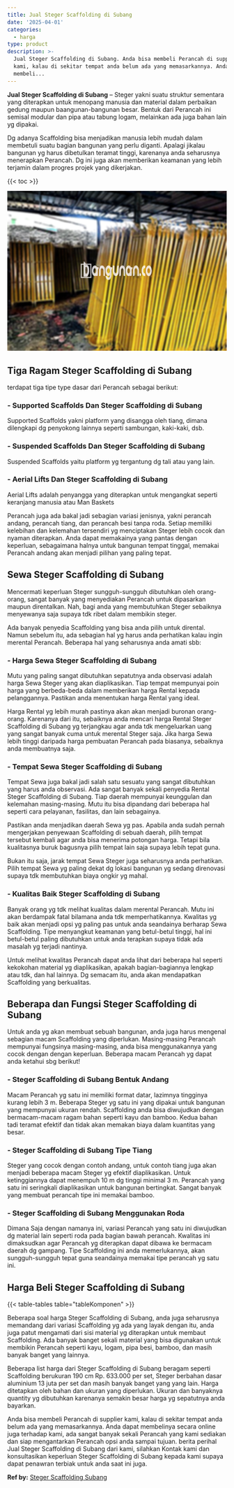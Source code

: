 ```yaml
---
title: Jual Steger Scaffolding di Subang
date: '2025-04-01'
categories:
  - harga
type: product
description: >-
  Jual Steger Scaffolding di Subang. Anda bisa membeli Perancah di supplier
  kami, kalau di sekitar tempat anda belum ada yang memasarkannya. Anda dapat
  membeli...
---
```


**Jual Steger Scaffolding di Subang** – Steger yakni suatu struktur sementara yang diterapkan untuk menopang manusia dan material dalam perbaikan gedung maupun baangunan-bangunan besar. Bentuk dari Perancah ini semisal modular dan pipa atau tabung logam, melainkan ada juga bahan lain yg dipakai.

Dg adanya Scaffolding bisa menjadikan manusia lebih mudah dalam membetuli suatu bagian bangunan yang perlu diganti. Apalagi jikalau bangunan yg harus dibetulkan teramat tinggi, karenanya anda seharusnya menerapkan Perancah. Dg ini juga akan memberikan keamanan yang lebih terjamin dalam progres projek yang dikerjakan.

{{< toc >}}

![Jual Steger Scaffolding di Subang](/images/sewa-scaffolding-steger-11.png)

## Tiga Ragam Steger Scaffolding di Subang

terdapat tiga tipe type dasar dari Perancah sebagai berikut:

### \- Supported Scaffolds Dan Steger Scaffolding di Subang

Supported Scaffolds yakni platform yang disangga oleh tiang, dimana dilengkapi dg penyokong lainnya seperti sambungan, kaki-kaki, dsb.

### \- Suspended Scaffolds Dan Steger Scaffolding di Subang

Suspended Scaffolds yaitu platform yg tergantung dg tali atau yang lain.

### \- Aerial Lifts Dan Steger Scaffolding di Subang

Aerial Lifts adalah penyangga yang diterapkan untuk mengangkat seperti keranjang manusia atau Man Baskets

Perancah juga ada bakal jadi sebagian variasi jenisnya, yakni perancah andang, perancah tiang, dan perancah besi tanpa roda. Setiap memiliki kelebihan dan kelemahan tersendiri yg menciptakan Steger lebih cocok dan nyaman diterapkan. Anda dapat memakainya yang pantas dengan keperluan, sebagaimana halnya untuk bangunan tempat tinggal, memakai Perancah andang akan menjadi pilihan yang paling tepat.

## Sewa Steger Scaffolding di Subang

Mencermati keperluan Steger sungguh-sungguh dibutuhkan oleh orang-orang, sangat banyak yang menyediakan Perancah untuk dipasarkan maupun direntalkan. Nah, bagi anda yang membutuhkan Steger sebaiknya menyewanya saja supaya tdk ribet dalam membikin steger.

Ada banyak penyedia Scaffolding yang bisa anda pilih untuk dirental. Namun sebelum itu, ada sebagian hal yg harus anda perhatikan kalau ingin merental Perancah. Beberapa hal yang seharusnya anda amati sbb:

### \- Harga Sewa Steger Scaffolding di Subang

Mutu yang paling sangat dibutuhkan sepatutnya anda observasi adalah harga Sewa Steger yang akan diaplikasikan. Tiap tempat mempunyai poin harga yang berbeda-beda dalam memberikan harga Rental kepada pelanggannya. Pastikan anda menentukan harga Rental yang ideal.

Harga Rental yg lebih murah pastinya akan akan menjadi buronan orang-orang. Karenanya dari itu, sebaiknya anda mencari harga Rental Steger Scaffolding di Subang yg terjangkau agar anda tdk mengeluarkan uang yang sangat banyak cuma untuk merental Steger saja. Jika harga Sewa lebih tinggi daripada harga pembuatan Perancah pada biasanya, sebaiknya anda membuatnya saja.

### \- Tempat Sewa Steger Scaffolding di Subang

Tempat Sewa juga bakal jadi salah satu sesuatu yang sangat dibutuhkan yang harus anda observasi. Ada sangat banyak sekali penyedia Rental Steger Scaffolding di Subang. Tiap daerah mempunyai keunggulan dan kelemahan masing-masing. Mutu itu bisa dipandang dari beberapa hal seperti cara pelayanan, fasilitas, dan lain sebagainya.

Pastikan anda menjadikan daerah Sewa yg pas. Apabila anda sudah pernah mengerjakan penyewaan Scaffolding di sebuah daerah, pilih tempat tersebut kembali agar anda bisa menerima potongan harga. Tetapi bila kualitasnya buruk bagusnya pilih tempat lain saja supaya lebih tepat guna.

Bukan itu saja, jarak tempat Sewa Steger juga seharusnya anda perhatikan. Pilih tempat Sewa yg paling dekat dg lokasi bangunan yg sedang direnovasi supaya tdk membutuhkan biaya ongkir yg mahal.

### \- Kualitas Baik Steger Scaffolding di Subang

Banyak orang yg tdk melihat kualitas dalam merental Perancah. Mutu ini akan berdampak fatal bilamana anda tdk memperhatikannya. Kwalitas yg baik akan menjadi opsi yg paling pas untuk anda seandainya berharap Sewa Scaffolding. Tipe menyangkut keamanan yang betul-betul tinggi, hal ini betul-betul paling dibutuhkan untuk anda terapkan supaya tidak ada masalah yg terjadi nantinya.

Untuk melihat kwalitas Perancah dapat anda lihat dari beberapa hal seperti kekokohan material yg diaplikasikan, apakah bagian-bagiannya lengkap atau tdk, dan hal lainnya. Dg semacam itu, anda akan mendapatkan Scaffolding yang berkualitas.

## Beberapa dan Fungsi Steger Scaffolding di Subang

Untuk anda yg akan membuat sebuah bangunan, anda juga harus mengenal sebagian macam Scaffolding yang diperlukan. Masing-masing Perancah mempunyai fungsinya masing-masing, anda bisa menggunakannya yang cocok dengan dengan keperluan. Beberapa macam Perancah yg dapat anda ketahui sbg berikut!

### \- Steger Scaffolding di Subang Bentuk Andang

Macam Perancah yg satu ini memiliki format datar, lazimnya tingginya kurang lebih 3 m. Beberapa Steger yg satu ini yang dipakai untuk bangunan yang mempunyai ukuran rendah. Scaffolding anda bisa diwujudkan dengan bermacam-macam ragam bahan seperti kayu dan bamboo. Kedua bahan tadi teramat efektif dan tidak akan memakan biaya dalam kuantitas yang besar.

### \- Steger Scaffolding di Subang Tipe Tiang

Steger yang cocok dengan contoh andang, untuk contoh tiang juga akan menjadi beberapa macam Steger yg efektif diaplikasikan. Untuk ketinggiannya dapat menempuh 10 m dg tinggi minimal 3 m. Perancah yang satu ini seringkali diaplikasikan untuk bangunan bertingkat. Sangat banyak yang membuat perancah tipe ini memakai bamboo.

### \- Steger Scaffolding di Subang Menggunakan Roda

Dimana Saja dengan namanya ini, variasi Perancah yang satu ini diwujudkan dg material lain seperti roda pada bagian bawah perancah. Kwalitas ini dimaksudkan agar Perancah yg diterapkan dapat dibawa ke bermacam daerah dg gampang. Tipe Scaffolding ini anda memerlukannya, akan sungguh-sungguh tepat guna seandainya memakai tipe perancah yg satu ini.

## Harga Beli Steger Scaffolding di Subang

{{< table-tables table="tableKomponen" >}}

Beberapa soal harga Steger Scaffolding di Subang, anda juga seharusnya memandang dari variasi Scaffolding yg ada yang layak dengan itu, anda juga patut mengamati dari sisi material yg diterapkan untuk membaut Scaffolding. Ada banyak banget sekali material yang bisa digunakan untuk membikin Perancah seperti kayu, logam, pipa besi, bamboo, dan masih banyak banget yang lainnya.

Beberapa list harga dari Steger Scaffolding di Subang beragam seperti Scaffolding berukuran 190 cm Rp. 633.000 per set, Steger berbahan dasar aluminium 13 juta per set dan masih banyak banget yang yang lain. Harga ditetapkan oleh bahan dan ukuran yang diperlukan. Ukuran dan banyaknya quantity yg dibutuhkan karenanya semakin besar harga yg sepatutnya anda bayarkan.

Anda bisa membeli Perancah di supplier kami, kalau di sekitar tempat anda belum ada yang memasarkannya. Anda dapat membelinya secara online juga terhadap kami, ada sangat banyak sekali Perancah yang kami sediakan dan siap mengantarkan Perancah opsi anda sampai tujuan. berita perihal Jual Steger Scaffolding di Subang dari kami, silahkan Kontak kami dan konsultasikan keperluan Steger Scaffolding di Subang kepada kami supaya dapat penawran terbiak untuk anda saat ini juga.

**Ref by:** [Steger Scaffolding Subang](https://id.wikipedia.org/wiki/Steger)
